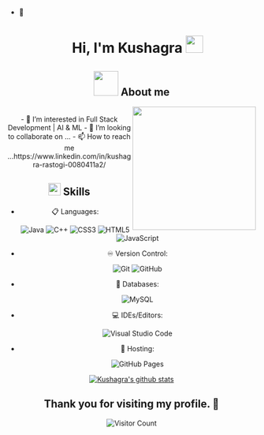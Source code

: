 - 👋 <h1 align="center">Hi, I'm Kushagra <img src="https://media.giphy.com/media/hvRJCLFzcasrR4ia7z/giphy.gif" width="35"></h1>

<div align="center">

## <picture><img src = "https://github.com/7oSkaaa/7oSkaaa/blob/main/Images/about_me.gif?raw=true" width = 50px></picture> About me

<picture> <img align="right" src="https://github.com/7oSkaaa/7oSkaaa/blob/main/Images/Right_Side.gif?raw=true" width = 250px></picture>

<br>
- 👀 I’m interested in Full Stack Development | AI & ML
<!--- 🌱 I’m currently learning Backend Development --->
- 💞️ I’m looking to collaborate on ...
- 📫 How to reach me ...https://www.linkedin.com/in/kushagra-rastogi-0080411a2/
<br>

## <img src="https://media2.giphy.com/media/QssGEmpkyEOhBCb7e1/giphy.gif?cid=ecf05e47a0n3gi1bfqntqmob8g9aid1oyj2wr3ds3mg700bl&rid=giphy.gif" width ="25"><b> Skills</b>

<p align="center">

- 📋 Languages:
  
    ![Java](https://img.shields.io/badge/java-%23FF0000.svg?style=for-the-badge&logo=java&logoColor=white)
    ![C++](https://img.shields.io/badge/c++-%239146FF.svg?style=for-the-badge&logo=c-sharp&logoColor=white)
    ![CSS3](https://img.shields.io/badge/css3-%231572B6.svg?style=for-the-badge&logo=css3&logoColor=white)
    ![HTML5](https://img.shields.io/badge/html5-%23E34F26.svg?style=for-the-badge&logo=html5&logoColor=white)
    ![JavaScript](https://img.shields.io/badge/javascript-%23F7DF1E.svg?style=for-the-badge&logo=javascript&logoColor=black)

    
- ♾️ Version Control:

    ![Git](https://img.shields.io/badge/git-%23F05033.svg?style=for-the-badge&logo=git&logoColor=white)
    ![GitHub](https://img.shields.io/badge/github-%23121011.svg?style=for-the-badge&logo=github&logoColor=white)
    
- 💾 Databases:

    ![MySQL](https://img.shields.io/badge/mysql-%2300f.svg?style=for-the-badge&logo=mysql&logoColor=white)
   <!--- ![MongoDB](https://img.shields.io/badge/mongodb-%234EA94B.svg?style=for-the-badge&logo=mongodb&logoColor=white) --->
  
- 💻 IDEs/Editors:
  
    ![Visual Studio Code](https://img.shields.io/badge/Visual%20Studio%20Code-0078d7.svg?style=for-the-badge&logo=visual-studio-code&logoColor=white)

- 🥅 Hosting:
  
    ![GitHub Pages](https://img.shields.io/badge/github_pages-%23181717.svg?style=for-the-badge&logo=github&logoColor=white)

</p>

<!---
kushagrarastogi7007/kushagrarastogi7007 is a ✨ special ✨ repository because its `README.md` (this file) appears on your GitHub profile.
You can click the Preview link to take a look at your changes.
--->
[![Kushagra's github stats](https://github-readme-stats.vercel.app/api?username=kushagrarastogi7007)](https://github.com/kushagrarastogi7007/github-readme-stats)


 ## Thank you for visiting my profile. :gem:

![Visitor Count](https://profile-counter.glitch.me/kushagrarastogi7007/count.svg)



  
